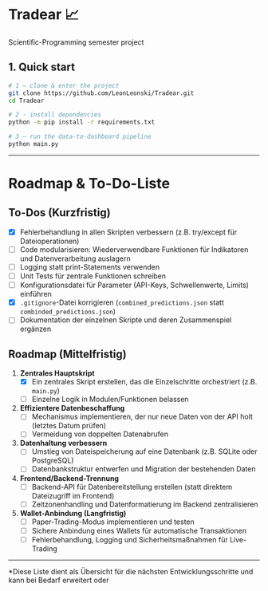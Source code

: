 # Tradear 📈
Scientific-Programming semester project  

## 1. Quick start

```bash
# 1 – clone & enter the project
git clone https://github.com/LeonLeonski/Tradear.git
cd Tradear

# 2 - install dependencies
python -m pip install -r requirements.txt

# 3 – run the data-to-dashboard pipeline
python main.py
```

---

# Roadmap & To-Do-Liste

## To-Dos (Kurzfristig)

- [X] Fehlerbehandlung in allen Skripten verbessern (z.B. try/except für Dateioperationen)
- [ ] Code modularisieren: Wiederverwendbare Funktionen für Indikatoren und Datenverarbeitung auslagern
- [ ] Logging statt print-Statements verwenden
- [ ] Unit Tests für zentrale Funktionen schreiben
- [ ] Konfigurationsdatei für Parameter (API-Keys, Schwellenwerte, Limits) einführen
- [X] `.gitignore`-Datei korrigieren (`combined_predictions.json` statt `combinded_predictions.json`)
- [ ] Dokumentation der einzelnen Skripte und deren Zusammenspiel ergänzen

## Roadmap (Mittelfristig)

1. **Zentrales Hauptskript**
   - [X] Ein zentrales Skript erstellen, das die Einzelschritte orchestriert (z.B. `main.py`)
   - [ ] Einzelne Logik in Modulen/Funktionen belassen

2. **Effizientere Datenbeschaffung**
   - [ ] Mechanismus implementieren, der nur neue Daten von der API holt (letztes Datum prüfen)
   - [ ] Vermeidung von doppelten Datenabrufen

3. **Datenhaltung verbessern**
   - [ ] Umstieg von Dateispeicherung auf eine Datenbank (z.B. SQLite oder PostgreSQL)
   - [ ] Datenbankstruktur entwerfen und Migration der bestehenden Daten

4. **Frontend/Backend-Trennung**
   - [ ] Backend-API für Datenbereitstellung erstellen (statt direktem Dateizugriff im Frontend)
   - [ ] Zeitzonenhandling und Datenformatierung im Backend zentralisieren

5. **Wallet-Anbindung (Langfristig)**
   - [ ] Paper-Trading-Modus implementieren und testen
   - [ ] Sichere Anbindung eines Wallets für automatische Transaktionen
   - [ ] Fehlerbehandlung, Logging und Sicherheitsmaßnahmen für Live-Trading

---

*Diese Liste dient als Übersicht für die nächsten Entwicklungsschritte und kann bei Bedarf erweitert oder